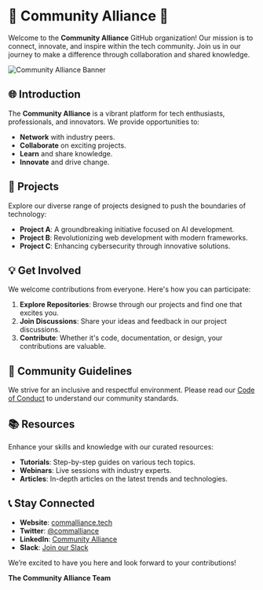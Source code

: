 # 🌟 Community Alliance 🌟

Welcome to the **Community Alliance** GitHub organization! Our mission is to connect, innovate, and inspire within the tech community. Join us in our journey to make a difference through collaboration and shared knowledge.

![Community Alliance Banner](https://commalliance.tech/static/media/tca_logo2.aafd8cf3614812d5da15.png)

## 🌐 Introduction

The **Community Alliance** is a vibrant platform for tech enthusiasts, professionals, and innovators. We provide opportunities to:

- **Network** with industry peers.
- **Collaborate** on exciting projects.
- **Learn** and share knowledge.
- **Innovate** and drive change.

## 🚀 Projects

Explore our diverse range of projects designed to push the boundaries of technology:

- **Project A**: A groundbreaking initiative focused on AI development.
- **Project B**: Revolutionizing web development with modern frameworks.
- **Project C**: Enhancing cybersecurity through innovative solutions.

## 💡 Get Involved

We welcome contributions from everyone. Here's how you can participate:

1. **Explore Repositories**: Browse through our projects and find one that excites you.
2. **Join Discussions**: Share your ideas and feedback in our project discussions.
3. **Contribute**: Whether it's code, documentation, or design, your contributions are valuable.

## 🌈 Community Guidelines

We strive for an inclusive and respectful environment. Please read our [Code of Conduct](link-to-code-of-conduct) to understand our community standards.

## 📚 Resources

Enhance your skills and knowledge with our curated resources:

- **Tutorials**: Step-by-step guides on various tech topics.
- **Webinars**: Live sessions with industry experts.
- **Articles**: In-depth articles on the latest trends and technologies.

## 📞 Stay Connected

- **Website**: [commalliance.tech](https://commalliance.tech/)
- **Twitter**: [@commalliance](https://twitter.com/commalliance)
- **LinkedIn**: [Community Alliance](https://linkedin.com/company/commalliance)
- **Slack**: [Join our Slack](link-to-slack)


We’re excited to have you here and look forward to your contributions!

**The Community Alliance Team**
